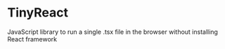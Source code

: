 # TinyReact
JavaScript library to run a single .tsx file in the browser without installing React framework
